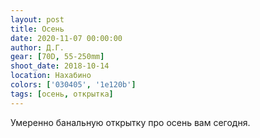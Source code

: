 ```yaml
---
layout: post
title: Осень
date: 2020-11-07 00:00:00
author: Д.Г.
gear: [70D, 55-250mm]
shoot_date: 2018-10-14
location: Нахабино
colors: ['030405', '1e120b']
tags: [осень, открытка]
---
```

Умеренно банальную открытку про осень вам сегодня.
